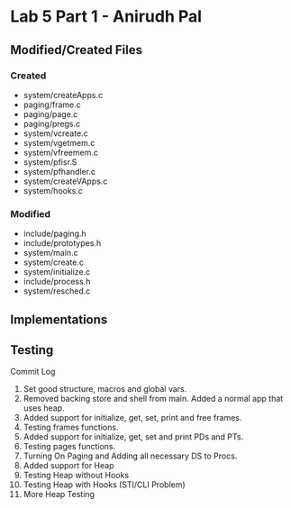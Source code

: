 Lab 5 Part 1 - Anirudh Pal
===

Modified/Created Files
---

### Created

* system/createApps.c
* paging/frame.c
* paging/page.c
* paging/pregs.c
* system/vcreate.c
* system/vgetmem.c
* system/vfreemem.c
* system/pfisr.S
* system/pfhandler.c
* system/createVApps.c
* system/hooks.c

### Modified

* include/paging.h
* include/prototypes.h
* system/main.c
* system/create.c
* system/initialize.c
* include/process.h
* system/resched.c

Implementations
---

Testing
---

Commit Log

1. Set good structure, macros and global vars.
2. Removed backing store and shell from main. Added a normal app that uses heap.
3. Added support for initialize, get, set, print and free frames.
4. Testing frames functions.
5. Added support for initialize, get, set and print PDs and PTs.
6. Testing pages functions.
7. Turning On Paging and Adding all necessary DS to Procs.
8. Added support for Heap
9. Testing Heap without Hooks
10. Testing Heap with Hooks (STI/CLI Problem)
11. More Heap Testing
